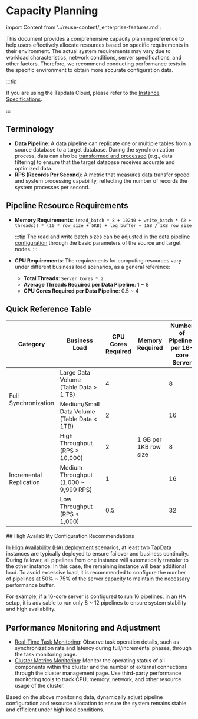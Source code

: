 # Capacity Planning

import Content from '../reuse-content/_enterprise-features.md';

<Content />

This document provides a comprehensive capacity planning reference to help users effectively allocate resources based on specific requirements in their environment. The actual system requirements may vary due to workload characteristics, network conditions, server specifications, and other factors. Therefore, we recommend conducting performance tests in the specific environment to obtain more accurate configuration data.

:::tip

If you are using the Tapdata Cloud, please refer to the [Instance Specifications](../billing/billing-overview#spec).

:::

## Terminology

* **Data Pipeline**: A data pipeline can replicate one or multiple tables from a source database to a target database. During the synchronization process, data can also be [transformed and processed](../user-guide/data-pipeline/data-development/process-node.md) (e.g., data filtering) to ensure that the target database receives accurate and optimized data.
* **RPS (Records Per Second)**: A metric that measures data transfer speed and system processing capability, reflecting the number of records the system processes per second.

## Pipeline Resource Requirements

* **Memory Requirements**: 
`(read_batch * 8 + 10240 + write_batch * (2 + threads)) * (10 * row_size + 5KB) + log buffer ≈ 1GB / 1KB row size`

  :::tip
  The read and write batch sizes can be adjusted in the [data pipeline configuration](../user-guide/data-pipeline/copy-data/manage-task.md) through the basic parameters of the source and target nodes.
  :::

* **CPU Requirements**: The requirements for computing resources vary under different business load scenarios, as a general reference:
  - **Total Threads**: `Server Cores * 2`
  - **Average Threads Required per Data Pipeline**: 1 ~ 8
  - **CPU Cores Required per Data Pipeline**: 0.5 ~ 4

## Quick Reference Table

<table>
<thead>
  <tr>
    <th>Category</th>
    <th>Business Load</th>
    <th>CPU Cores Required</th>
    <th>Memory Required</th>
    <th>Number of Pipelines per 16-core Server</th>
  </tr></thead>
<tbody>
  <tr>
    <td rowspan="2">Full Synchronization</td>
    <td>Large Data Volume (Table Data &gt; 1 TB)</td>
    <td>4</td>
    <td rowspan="5">1 GB per 1KB row size</td>
    <td>8</td>
  </tr>
  <tr>
    <td>Medium/Small Data Volume (Table Data &lt; 1TB)</td>
    <td>2</td>
    <td>16</td>
  </tr>
  <tr>
    <td rowspan="3">Incremental Replication</td>
    <td>High Throughput (RPS &gt; 10,000)</td>
    <td>2</td>
    <td>8</td>
  </tr>
  <tr>
    <td>Medium Throughput (1,000 ~ 9,999 RPS)</td>
    <td>1</td>
    <td>16</td>
  </tr>
  <tr>
    <td>Low Throughput (RPS &lt; 1,000)</td>
    <td>0.5</td>
    <td>32</td>
  </tr>
</tbody>
</table>
## High Availability Configuration Recommendations

In [High Availability (HA) deployment](install-tapdata-ha.md) scenarios, at least two TapData instances are typically deployed to ensure failover and business continuity. During failover, all pipelines from one instance will automatically transfer to the other instance. In this case, the remaining instance will bear additional load. To avoid excessive load, it is recommended to configure the number of pipelines at 50% ~ 75% of the server capacity to maintain the necessary performance buffer.

For example, if a 16-core server is configured to run 16 pipelines, in an HA setup, it is advisable to run only 8 ~ 12 pipelines to ensure system stability and high availability.

## Performance Monitoring and Adjustment

* [Real-Time Task Monitoring](../user-guide/data-pipeline/copy-data/monitor-task.md): Observe task operation details, such as synchronization rate and latency during full/incremental phases, through the task monitoring page.
* [Cluster Metrics Monitoring](../user-guide/manage-system/manage-cluster.md): Monitor the operating status of all components within the cluster and the number of external connections through the cluster management page. Use third-party performance monitoring tools to track CPU, memory, network, and other resource usage of the cluster.

Based on the above monitoring data, dynamically adjust pipeline configuration and resource allocation to ensure the system remains stable and efficient under high load conditions.